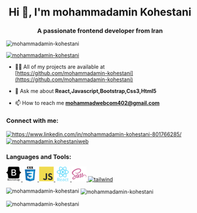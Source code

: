 <h1 align="center">Hi 👋, I'm mohammadamin Kohestani</h1>
<h3 align="center">A passionate frontend developer from Iran</h3>

<p align="left"> <img src="https://komarev.com/ghpvc/?username=mohammadamin-kohestani&label=Profile%20views&color=0e75b6&style=flat" alt="mohammadamin-kohestani" /> </p>

<p align="left"> <a href="https://github.com/ryo-ma/github-profile-trophy"><img src="https://github-profile-trophy.vercel.app/?username=mohammadamin-kohestani" alt="mohammadamin-kohestani" /></a> </p>

- 👨‍💻 All of my projects are available at [https://github.com/mohammadamin-kohestani](https://github.com/mohammadamin-kohestani)

- 💬 Ask me about **React,Javascript,Bootstrap,Css3,Html5**

- 📫 How to reach me **mohammadwebcom402@gmail.com**

<h3 align="left">Connect with me:</h3>
<p align="left">
<a href="https://linkedin.com/in/https://www.linkedin.com/in/mohammadamin-kohestani-801766285/" target="blank"><img align="center" src="https://raw.githubusercontent.com/rahuldkjain/github-profile-readme-generator/master/src/images/icons/Social/linked-in-alt.svg" alt="https://www.linkedin.com/in/mohammadamin-kohestani-801766285/" height="30" width="40" /></a>
<a href="https://instagram.com/mohammadamin.kohestaniweb" target="blank"><img align="center" src="https://raw.githubusercontent.com/rahuldkjain/github-profile-readme-generator/master/src/images/icons/Social/instagram.svg" alt="mohammadamin.kohestaniweb" height="30" width="40" /></a>
</p>

<h3 align="left">Languages and Tools:</h3>
<p align="left"> <a href="https://getbootstrap.com" target="_blank" rel="noreferrer"> <img src="https://raw.githubusercontent.com/devicons/devicon/master/icons/bootstrap/bootstrap-plain-wordmark.svg" alt="bootstrap" width="40" height="40"/> </a> <a href="https://www.w3schools.com/css/" target="_blank" rel="noreferrer"> <img src="https://raw.githubusercontent.com/devicons/devicon/master/icons/css3/css3-original-wordmark.svg" alt="css3" width="40" height="40"/> </a> <a href="https://developer.mozilla.org/en-US/docs/Web/JavaScript" target="_blank" rel="noreferrer"> <img src="https://raw.githubusercontent.com/devicons/devicon/master/icons/javascript/javascript-original.svg" alt="javascript" width="40" height="40"/> </a> <a href="https://reactjs.org/" target="_blank" rel="noreferrer"> <img src="https://raw.githubusercontent.com/devicons/devicon/master/icons/react/react-original-wordmark.svg" alt="react" width="40" height="40"/> </a> <a href="https://sass-lang.com" target="_blank" rel="noreferrer"> <img src="https://raw.githubusercontent.com/devicons/devicon/master/icons/sass/sass-original.svg" alt="sass" width="40" height="40"/> </a> <a href="https://tailwindcss.com/" target="_blank" rel="noreferrer"> <img src="https://www.vectorlogo.zone/logos/tailwindcss/tailwindcss-icon.svg" alt="tailwind" width="40" height="40"/> </a> </p>

<p><img align="left" src="https://github-readme-stats.vercel.app/api/top-langs?username=mohammadamin-kohestani&show_icons=true&locale=en&layout=compact" alt="mohammadamin-kohestani" /></p>

<p>&nbsp;<img align="center" src="https://github-readme-stats.vercel.app/api?username=mohammadamin-kohestani&show_icons=true&locale=en" alt="mohammadamin-kohestani" /></p>

<p><img align="center" src="https://github-readme-streak-stats.herokuapp.com/?user=mohammadamin-kohestani&" alt="mohammadamin-kohestani" /></p>


